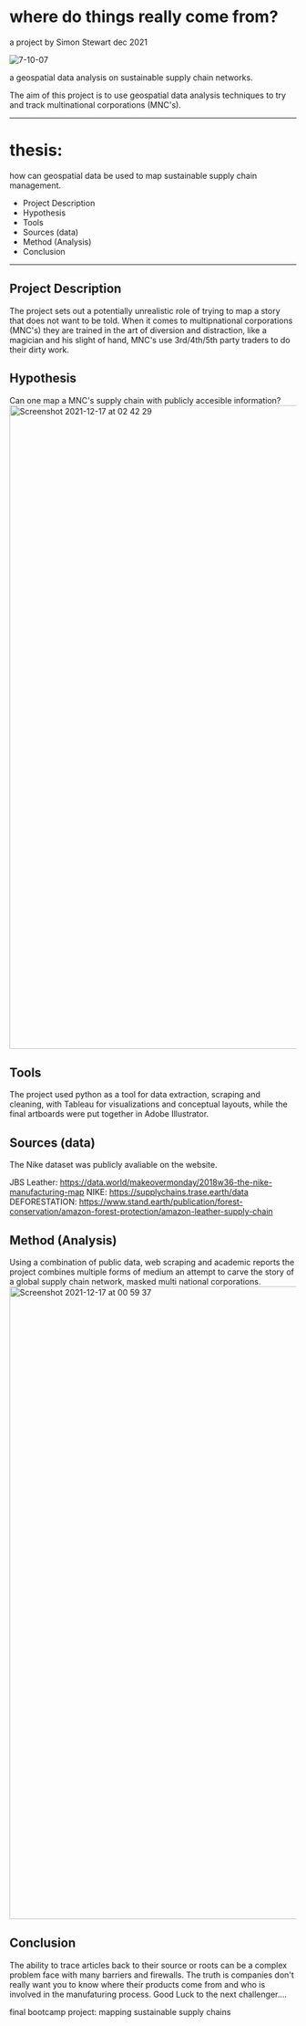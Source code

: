 # where do things really come from?

a project by Simon Stewart dec 2021

![7-10-07](https://user-images.githubusercontent.com/44263926/146465432-e7c0f1b8-1af4-468e-8747-485210db0ce6.png)


a geospatial data analysis on sustainable supply chain networks.

The aim of this project is to use geospatial data analysis techniques to try and track multinational corporations (MNC's).

---
# thesis:
how can geospatial data be used to map sustainable supply chain management.


* Project Description
* Hypothesis
* Tools
* Sources (data)
* Method (Analysis)
* Conclusion
_________
## Project Description
The project sets out a potentially unrealistic role of trying to map a story that does not want to be told. When it comes to multipnational corporations (MNC's) they are trained in the art of diversion and distraction, like a magician and his slight of hand, MNC's use 3rd/4th/5th party traders to do their dirty work. 

## Hypothesis
Can one map a MNC's supply chain with publicly accesible information?
<img width="1128" alt="Screenshot 2021-12-17 at 02 42 29" src="https://user-images.githubusercontent.com/44263926/146474881-a126c2e3-db3b-44bf-8795-d8f5cac2e3ca.png">

## Tools
The project used python as a tool for data extraction, scraping and cleaning, with Tableau for visualizations and conceptual layouts, while the final artboards were put together in Adobe Illustrator.

## Sources (data)
The Nike dataset was publicly avaliable on the website.

JBS Leather: https://data.world/makeovermonday/2018w36-the-nike-manufacturing-map
NIKE: https://supplychains.trase.earth/data
DEFORESTATION: https://www.stand.earth/publication/forest-conservation/amazon-forest-protection/amazon-leather-supply-chain

## Method (Analysis)
Using a combination of public data, web scraping and academic reports the project combines multiple forms of medium an attempt to carve the story of a global supply chain network, masked multi national corporations.
<img width="1109" alt="Screenshot 2021-12-17 at 00 59 37" src="https://user-images.githubusercontent.com/44263926/146466468-9b6baeee-37b7-4bd7-b8fd-72de8eb02c42.png">


## Conclusion
The ability to trace articles back to their source or roots can be a complex problem face with many barriers and firewalls. The truth is companies don't really want you to know where their products come from and who is involved in the manufaturing process. Good Luck to the next challenger....

final bootcamp project: mapping sustainable supply chains
